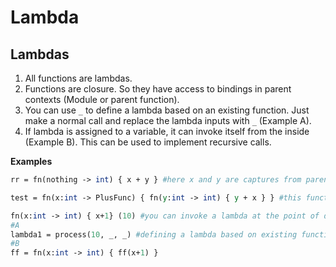 # Lambda



## Lambdas

1. All functions are lambdas.
2. Functions are closure. So they have access to bindings in parent contexts \(Module or parent function\).
3. You can use `_` to define a lambda based on an existing function. Just make a normal call and replace the lambda inputs with `_` \(Example A\).
4. If lambda is assigned to a variable, it can invoke itself from the inside \(Example B\). This can be used to implement recursive calls.

**Examples**

```perl
rr = fn(nothing -> int) { x + y } #here x and y are captures from parent function/struct

test = fn(x:int -> PlusFunc) { fn(y:int -> int) { y + x } } #this function returns a lambda

fn(x:int -> int) { x+1} (10) #you can invoke a lambda at the point of declaration
#A
lambda1 = process(10, _, _) #defining a lambda based on existing function
#B
ff = fn(x:int -> int) { ff(x+1) }
```

